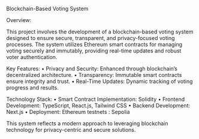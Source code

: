 Blockchain-Based Voting System

Overview:

This project involves the development of a blockchain-based voting system designed to ensure secure, transparent, and privacy-focused voting processes. The system utilizes Ethereum smart contracts for managing voting securely and immutably, providing real-time updates and robust voter authentication.

Key Features:
	•	Privacy and Security: Enhanced through blockchain’s decentralized architecture.
	•	Transparency: Immutable smart contracts ensure integrity and trust.
	•	Real-Time Updates: Dynamic tracking of voting progress and results.

Technology Stack:
	•	Smart Contract Implementation: Solidity
	•	Frontend Development: TypeScript, React.js, Tailwind CSS
	•	Backend Development: Next.js
	•	Deployment: Ethereum testnets : Sepolia

This system reflects a modern approach to leveraging blockchain technology for privacy-centric and secure solutions.
